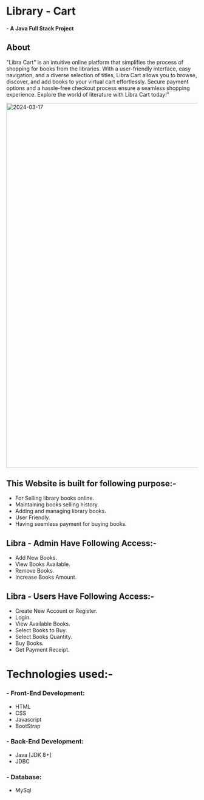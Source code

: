 # Library - Cart
#### - A Java Full Stack Project

## About

"Libra Cart" is an intuitive online platform that simplifies the process of shopping for books from the libraries. With a user-friendly interface, easy navigation, and a diverse selection of titles, Libra Cart allows you to browse, discover, and add books to your virtual cart effortlessly. Secure payment options and a hassle-free checkout process ensure a seamless shopping experience. Explore the world of literature with Libra Cart today!"

<img width="960" alt="2024-03-17" src="https://github.com/YeluguriSaiSathwika/Library-Cart/assets/161927609/01cd0881-ba94-4d73-95fc-c5e56f993de0">

## This Website is built for following purpose:-

- For Selling library books online.
- Maintaining books selling history.
- Adding and managing library books.
- User Friendly.
- Having seemless payment for buying books. 

## Libra - Admin Have Following Access:-

- Add New Books.
- View Books Available.
- Remove Books.
- Increase Books Amount.

## Libra - Users Have Following Access:-

- Create New Account or Register.
- Login.
- View Available Books.
- Select Books to Buy.
- Select Books Quantity.
- Buy Books.
- Get Payment Receipt.

# Technologies used:-

### - Front-End Development:
 - HTML
 - CSS
 - Javascript
 - BootStrap
### - Back-End Development:
 - Java [JDK 8+]
 - JDBC
### - Database:
 - MySql
